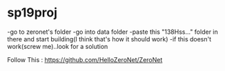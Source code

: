 # sp19proj

-go to zeronet's folder
-go into data folder
-paste this "138Hss..." folder in there and start building(I think that's how it should work)
-if this doesn't work(screw me)..look for a solution


Follow This : https://github.com/HelloZeroNet/ZeroNet

